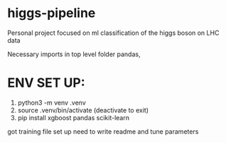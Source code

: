 # higgs-pipeline
Personal project focused on ml classification of the higgs boson on LHC data

Necessary imports in top level folder
pandas, 

# ENV SET UP:
1. python3 -m venv .venv
2. source .venv/bin/activate (deactivate to exit)
3. pip install xgboost pandas scikit-learn

got training file set up need to write readme and tune parameters
